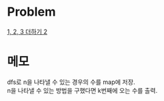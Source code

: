 # Problem
[1, 2, 3 더하기 2](https://www.acmicpc.net/problem/12101)
   
# 메모
dfs로 n을 나타낼 수 있는 경우의 수를 map에 저장.   
n을 나타낼 수 있는 방법을 구했다면 k번째에 오는 수를 출력.   